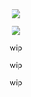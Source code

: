 <div id="header" align="center">

<img src="[https://64.media.tumblr.com/d2686b537da6e540ea81697087c92308/9daddf923761f6ec-14/s500x750/da5535c09aa2b17e89e908ec92f0e1eb179da958.gifv](https://files.catbox.moe/etpjsw.gif)"> 

<p align="center"

<p align="center">
<img src="https://files.catbox.moe/k0cpsv.png" />
</p>

<div id="header" align="center">


wip
</p>
wip
</p>

wip
</p>

<p align="center"
